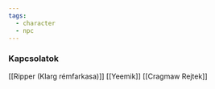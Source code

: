 ```yaml
---
tags:
  - character
  - npc
---
```

### **Kapcsolatok**
[[Ripper (Klarg rémfarkasa)]]
[[Yeemik]]
[[Cragmaw Rejtek]]